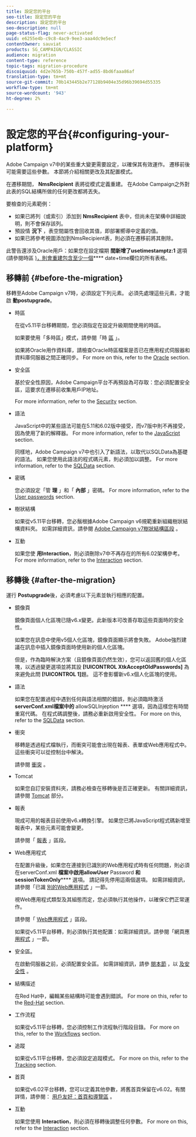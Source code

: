 ```yaml
---
title: 設定您的平台
seo-title: 設定您的平台
description: 設定您的平台
seo-description: null
page-status-flag: never-activated
uuid: e6255e4b-c9c8-4ac9-9ee3-aaa4dc9e5ecf
contentOwner: sauviat
products: SG_CAMPAIGN/CLASSIC
audience: migration
content-type: reference
topic-tags: migration-procedure
discoiquuid: 4d2e765b-750b-457f-ad55-8bd6faaa86af
translation-type: tm+mt
source-git-commit: 70b143445b2e77128b9404e35d96b39694d55335
workflow-type: tm+mt
source-wordcount: '943'
ht-degree: 2%

---
```



# 設定您的平台{#configuring-your-platform}

Adobe Campaign v7中的某些重大變更需要設定，以確保其有效運作。 遷移前後可能需要這些參數。 本節將介紹相關更改及其配置模式。

在遷移期間， **NmsRecipient** 表將從模式定義重建。 在Adobe Campaign之外對此表的SQL結構所做的任何更改都將丟失。

要檢查的元素範例：

* 如果已將列（或索引）添加到 **NmsRecipient** 表中，但尚未在架構中詳細說明，則不會保存該列。
* 預設情 **況下** ，表空間屬性會回收其值，即部署嚮導中定義的值。
* 如果已將參考視圖添加到NmsRecipient表，則必須在遷移前將其刪除。

此警告還涉及Oracle用戶：如果您在設定檔期 **間新增了usetimestamptz:1** 選項(請參閱時區 [)，則會重建包含至少一個](../../migration/using/general-configurations.md#time-zones)**** date+time欄位的所有表格。

## 移轉前 {#before-the-migration}

移轉至Adobe Campaign v7時，必須設定下列元素。 必須先處理這些元素，才能啟 **動postupgrade**。

* 時區

   在從v5.11平台移轉期間，您必須指定在設定升級期間使用的時區。

   如果要使用「多時區」模式，請參閱「時 [區](../../migration/using/general-configurations.md#time-zones) 」。

   如果將Oracle用作資料庫，請檢查Oracle時區檔案是否已在應用程式伺服器和資料庫伺服器之間正確同步。 For more on this, refer to the [Oracle](../../migration/using/general-configurations.md#oracle) section.

* 安全區

   基於安全性原因，Adobe Campaign平台不再預設為可存取：您必須配置安全區，這要求在遷移前收集用戶IP地址。

   For more information, refer to the [Security](../../migration/using/general-configurations.md#security) section.

* 語法

   JavaScript中的某些語法可能在5.11和6.02版中接受，而v7版中則不再接受，因為使用了新的解釋器。 For more information, refer to the [JavaScript](../../migration/using/general-configurations.md#javascript) section.

   同樣地，Adobe Campaign v7中也引入了新語法，以取代以SQLData為基礎的語法。 如果您使用此語法的程式碼元素，則必須加以調整。 For more information, refer to the [SQLData](../../migration/using/general-configurations.md#sqldata) section.

* 密碼

   您必須設定「管 **理** 」和「 **內部** 」密碼。 For more information, refer to the [User passwords](../../migration/using/before-starting-migration.md#user-passwords) section.

* 樹狀結構

   如果從v5.11平台移轉，您必鬚根據Adobe Campaign v6規範重新組織樹狀結構資料夾。 如需詳細資訊，請參閱 [Adobe Campaign v7樹狀結構區段](../../migration/using/specific-configurations-in-v5-11.md#campaign-vseven-tree-structure) 。

* 互動

   如果您使 **用Interaction**，則必須刪除v7中不再存在的所有6.02架構參考。 For more information, refer to the [Interaction](../../migration/using/general-configurations.md#interaction) section.

## 移轉後 {#after-the-migration}

運行 **Postupgrade**&#x200B;後，必須考慮以下元素並執行相應的配置。

* 鏡像頁

   鏡像頁面個人化區塊已隨v6.x變更。此新版本可改善存取這些頁面時的安全性。

   如果您在訊息中使用v5個人化區塊，鏡像頁面顯示將會失敗。 Adobe強烈建議在訊息中插入鏡像頁面時使用新的個人化區塊。

   但是，作為臨時解決方案（且鏡像頁面仍然生效），您可以返回舊的個人化區塊，以透過變更選項並將其設 **[!UICONTROL XtkAcceptOldPasswords]** 為來避免此問 **[!UICONTROL 1]**&#x200B;題。 這不會影響新v6.x個人化區塊的使用。

* 語法

   如果您在配置過程中遇到任何與語法相關的錯誤，則必須臨時激活 **serverConf.xml檔案中的** allowSQLInjeption **** 選項，因為這樣您有時間重寫代碼。 在程式碼調整後，請務必重新啟用安全性。 For more on this, refer to the [SQLData](../../migration/using/general-configurations.md#sqldata) section.

* 衝突

   移轉是透過程式檔執行，而衝突可能會出現在報表、表單或Web應用程式中。 這些衝突可以從控制台中解決。

   請參閱 [衝突](../../migration/using/general-configurations.md#conflicts) 。

* Tomcat

   如果您自訂安裝資料夾，請務必檢查在移轉後是否正確更新。 有關詳細資訊，請參閱 [Tomcat](../../migration/using/general-configurations.md#tomcat) 部分。

* 報表

   現成可用的報表目前使用v6.x轉換引擎。 如果您已將JavaScript程式碼新增至報表中，某些元素可能會變更。

   請參閱「 [報表](../../migration/using/general-configurations.md#reports) 」區段。

* Web應用程式

   在配置升級後，如果您在連接到已識別的Web應用程式時有任何問題，則必須在serverConf.xml **檔案中啟用allowUser** Password **和sessionTokenOnly****** 選項。 請記得先停用這兩個選項。 如需詳細資訊，請參閱「已識 [別的Web應用程式](../../migration/using/general-configurations.md#identified-web-applications) 」一節。

   視Web應用程式類型及其組態而定，您必須執行其他操作，以確保它們正常運作。

   請參閱「 [Web應用程式](../../migration/using/general-configurations.md#web-applications) 」區段。

   如果從v5.11平台移轉，則必須執行其他配置：如需詳細資訊，請參閱「網頁應 [用程式](../../migration/using/specific-configurations-in-v5-11.md#web-applications) 」一節。

* 安全區。

   在啟動伺服器之前，必須配置安全區。 如需詳細資訊，請參 [閱本節](../../installation/using/configuring-campaign-server.md#defining-security-zones) ，以 [及安全性](../../migration/using/general-configurations.md#security) 。

* 結構描述

   在Red Hat中，編輯某些結構時可能會遇到錯誤。 For more on this, refer to the [Red-Hat](../../migration/using/general-configurations.md#red-hat) section.

* 工作流程

   如果從v5.11平台移轉，您必須控制工作流程執行階段目錄。 For more on this, refer to the [Workflows](../../migration/using/specific-configurations-in-v5-11.md#workflows) section.

* 追蹤

   如果從v5.11平台移轉，您必須設定追蹤模式。 For more on this, refer to the [Tracking](../../migration/using/specific-configurations-in-v5-11.md#tracking) section.

* 首頁

   如果從v6.02平台移轉，您可以定義其他參數，將舊首頁保留在v6.02。有關詳情，請參閱： [用戶友好：首頁和導覽區](../../migration/using/specific-configurations-in-v6-02.md#user-friendliness--home-page-and-navigation) 。

* 互動

   如果您使用 **Interaction**，則必須在移轉後調整任何參數。 For more on this, refer to the [Interaction](../../migration/using/general-configurations.md#interaction) section.

